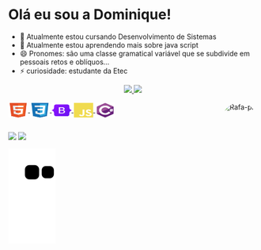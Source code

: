 <h1>Olá eu sou a Dominique!</h1>


- 🔭 Atualmente estou cursando Desenvolvimento de Sistemas
- 🌱 Atualmente estou aprendendo mais sobre java script
- 😄 Pronomes: são uma classe gramatical variável que se subdivide em pessoais retos e oblíquos...
- ⚡ curiosidade: estudante da Etec



<div align="center">
  <a href="https://github.com/Vit0riaDominiqu3">
  <img height="160em"src="https://github-readme-stats.vercel.app/api?username=Vit0riaDominiqu3&show_icons=true&theme=radical&include_all_commits=true&count_private=true"/>
  <img height="160em" src="https://github-readme-stats.vercel.app/api/top-langs/?username=Vit0riaDominiqu3&layout=compact&langs_count=7&theme=radical"/>
</div>

<div style="display: inline_block"><br>
  
  <img align="center" alt="HTML" height="30" width="40" src="https://raw.githubusercontent.com/devicons/devicon/master/icons/html5/html5-original.svg">
  <img align="center" alt="CSS" height="30" width="40" src="https://raw.githubusercontent.com/devicons/devicon/master/icons/css3/css3-original.svg">
  <img align="center" alt="boostrap" height="30" width="40" src="https://raw.githubusercontent.com/devicons/devicon/master/icons/bootstrap/bootstrap-original.svg">
  <img align="center" alt="Js" height="30" width="40" src="https://raw.githubusercontent.com/devicons/devicon/master/icons/javascript/javascript-plain.svg">
  <img align="center" alt="Csharp" height="30" width="40" src="https://raw.githubusercontent.com/devicons/devicon/master/icons/csharp/csharp-original.svg">
  <img align="right" alt="Rafa-pic" height="150" style="border-radius:50px;" src="https://cdn.picrew.me/shareImg/org/202301/338224_Knyjgda1.png">
</div>
  
  ##
  <div>
  <a href="https://instagram.com/rafaballerini" target="_blank"><img src="https://img.shields.io/badge/-Instagram-%23E4405F?style=for-the- badge&logo=instagram&logoColor=white" target="_blank"></a>
 	<a href="https://www.twitch.tv/rafaballerinii" target="_blank"><img src="https://img.shields.io/badge/Twitch-9146FF?style=for-the- badge&logo=twitch&logoColor=white" target="_blank"></a>


 ![ Animação de cobra ](https://github.com/rafaballerini/rafaballerini/blob/output/github-contribution-grid-snake.svg)
  </div>



